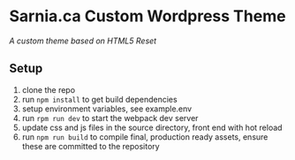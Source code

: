 #  Sarnia.ca Custom Wordpress Theme

*A custom theme based on HTML5 Reset*

## Setup

1. clone the repo
2. run `npm install` to get build dependencies
3. setup environment variables, see example.env
4. run `rpm run dev` to start the webpack dev server
5. update css and js files in the source directory, front end with hot reload
6. run `npm run build` to compile final, production ready assets, ensure these are committed to the repository